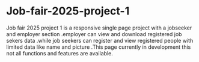 # Job-fair-2025-project-1
Job fair 2025 project 1 is a responsive single page project with a jobseeker and employer section .employer can view and download registered job sekers data .while job seekers can register and view registered people with limited data like name and picture .This page currently in development this not all functions and features  are available.

